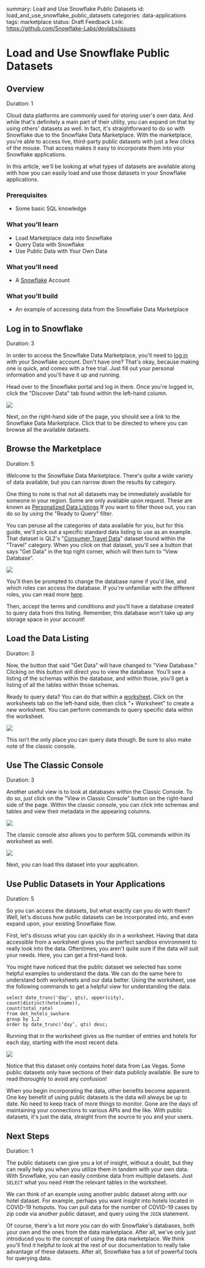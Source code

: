 summary: Load and Use Snowflake Public Datasets
id: load_and_use_snowflake_public_datasets
categories: data-applications
tags: marketplace
status: Draft
Feedback Link: https://github.com/Snowflake-Labs/devlabs/issues

# Load and Use Snowflake Public Datasets
<!-- ------------------------ -->
## Overview
Duration: 1

Cloud data platforms are commonly used for storing user's own data. And while that's definitely a main part of their utility, you can expand on that by using others' datasets as well. In fact, it's straightforward to do so with Snowflake due to the Snowflake Data Marketplace. With the marketplace, you're able to access live, third-party public datasets with just a few clicks of the mouse. That access makes it easy to incorporate them into your Snowflake applications.

In this article, we'll be looking at what types of datasets are available along with how you can easily load and use those datasets in your Snowflake applications.

### Prerequisites
- Some basic SQL knowledge

### What you'll learn
- Load Marketplace data into Snowflake
- Query Data with Snowflake
- Use Public Data with Your Own Data

### What you'll need
- A [Snowflake](https://www.snowflake.com/) Account

### What you'll build
- An example of accessing data from the Snowflake Data Marketplace

<!-- ------------------------ -->
## Log in to Snowflake
Duration: 3

In order to access the Snowflake Data Marketplace, you'll need to [log in](https://www.snowflake.com/login/) with your Snowflake account. Don't have one? That's okay, because making one is quick, and comes with a free trial. Just fill out your personal information and you'll have it up and running.

Head over to the Snowflake portal and log in there. Once you're logged in, click the "Discover Data" tab found within the left-hand column.

![](assets/public_datasets_1.png)

Next, on the right-hand side of the page, you should see a link to the Snowflake Data Marketplace. Click that to be directed to where you can browse all the available datasets.

<!-- ------------------------ -->
## Browse the Marketplace
Duration: 5

Welcome to the Snowflake Data Marketplace. There's quite a wide variety of data available, but you can narrow down the results by category.

One thing to note is that not all datasets may be immediately available for someone in your region. Some are only available upon request. These are known as [Personalized Data Listings](https://docs.snowflake.com/en/user-guide/data-marketplace-intro.html#personalized-data-listings) If you want to filter those out, you can do so by using the "Ready to Query" filter.

You can peruse all the categories of data available for you, but for this guide, we'll pick out a specific standard data listing to use as an example. That dataset is QL2's "[Consumer Travel Data](https://www.snowflake.com/datasets/ql2-consumer-travel-data/)" dataset found within the "Travel" category. When you click on that dataset, you'll see a button that says "Get Data" in the top right corner, which will then turn to “View Database“.

![](assets/public_datasets_2.png)

You'll then be prompted to change the database name if you'd like, and which roles can access the database. If you're unfamiliar with the different roles, you can read more [here](https://docs.snowflake.com/en/user-guide/security-access-control-overview.html).

Then, accept the terms and conditions and you'll have a database created to query data from this listing. Remember, this database won't take up any storage space in your account!

<!-- ------------------------ -->
## Load the Data Listing
Duration: 3

Now, the button that said "Get Data" will have changed to "View Database." Clicking on this button will direct you to view the database. You'll see a listing of the schemas within the database, and within those, you'll get a listing of all the tables within those schemas.

Ready to query data? You can do that within a [worksheet](https://docs.snowflake.com/en/user-guide/ui-worksheet.html). Click on the worksheets tab on the left-hand side, then click "+ Worksheet" to create a new worksheet. You can perform commands to query specific data within the worksheet.

![](assets/public_datasets_3.png)

This isn’t the only place you can query data though. Be sure to also make note of the classic console.

<!-- ------------------------ -->
## Use The Classic Console
Duration: 3

Another useful view is to look at databases within the Classic Console. To do so, just click on the "View in Classic Console" button on the right-hand side of the page. Within the classic console, you can click into schemas and tables and view their metadata in the appearing columns.

![](assets/public_datasets_4.png)

The classic console also allows you to perform SQL commands within its worksheet as well.

![](assets/public_datasets_5.png)

Next, you can load this dataset into your application.

<!-- ------------------------ -->
## Use Public Datasets in Your Applications
Duration: 5

So you can access the datasets, but what exactly can you do with them? Well, let's discuss how public datasets can be incorporated into, and even expand upon, your existing Snowflake flow.

First, let's discuss what you can quickly do in a worksheet. Having that data accessible from a worksheet gives you the perfect sandbox environment to really look into the data. Oftentimes, you aren't quite sure if the data will suit your needs. Here, you can get a first-hand look.

You might have noticed that the public dataset we selected has some helpful examples to understand the data. We can do the same here to understand both worksheets and our data better. Using the worksheet, use the following commands to get a helpful view for understanding the data. 

```
select date_trunc('day', qts), upper(city), count(distinct(hotelname)),
count(total_rate)
from det_hotels_swshare
group by 1,2
order by date_trunc(‘day’, qts) desc;
```

Running that in the worksheet gives us the number of entries and hotels for each day, starting with the most recent data.

![](assets/public_datasets_6.png)

Notice that this dataset only contains hotel data from Las Vegas. Some public datasets only have sections of their data publicly available. Be sure to read thoroughly to avoid any confusion!

When you begin incorporating the data, other benefits become apparent. One key benefit of using public datasets is the data will always be up to date. No need to keep track of more things to monitor. Gone are the days of maintaining your connections to various APIs and the like. With public datasets, it's just the data, straight from the source to you and your users.

<!-- ------------------------ -->
## Next Steps
Duration: 1
 
The public datasets can give you a lot of insight, without a doubt, but they can really help you when you utilize them in tandem with your own data. With Snowflake, you can easily combine data from multiple datasets. Just `SELECT` what you need `FROM` the relevant tables in the worksheet.

We can think of an example using another public dataset along with our hotel dataset. For example, perhaps you want insight into hotels located in COVID-19 hotspots. You can pull data for the number of COVID-19 cases by zip code via another public dataset, and query using the `JOIN` statement.

Of course, there's a lot more you can do with Snowflake's databases, both your own and the ones from the data marketplace. After all, we've only just introduced you to the concept of using the data marketplace. We think you'll find it helpful to look at the rest of our documentation to really take advantage of these datasets. After all, Snowflake has a lot of powerful tools for querying data.
